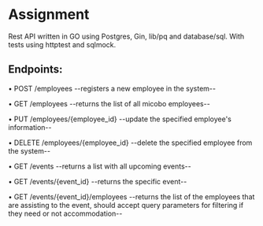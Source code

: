 # Assignment

Rest API written in GO using Postgres, Gin, lib/pq and database/sql. With tests using httptest and sqlmock.

## Endpoints:

• POST /employees --registers a new employee in the system--

• GET /employees --returns the list of all micobo employees--

• PUT /employees/{employee_id} --update the specified employee's information--

• DELETE /employees/{employee_id} --delete the specified employee from the system--

• GET /events --returns a list with all upcoming events--

• GET /events/{event_id} --returns the specific event--

• GET /events/{event_id}/employees --returns the list of the employees that are assisting to the event, should accept query parameters for filtering if they need or not accommodation--
